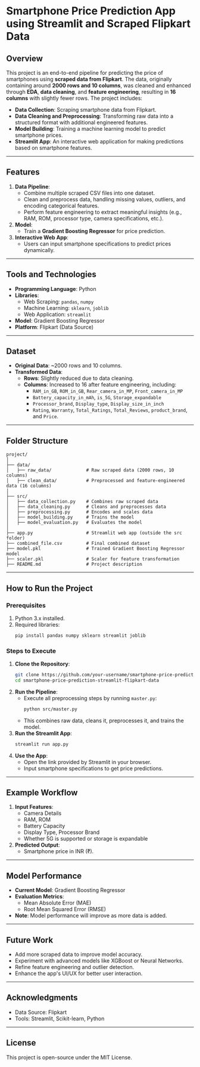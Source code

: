 # Smartphone Price Prediction App using Streamlit and Scraped Flipkart Data

## Overview
This project is an end-to-end pipeline for predicting the price of smartphones using **scraped data from Flipkart**. The data, originally containing around **2000 rows and 10 columns**, was cleaned and enhanced through **EDA**, **data cleaning**, and **feature engineering**, resulting in **16 columns** with slightly fewer rows. The project includes:
- **Data Collection**: Scraping smartphone data from Flipkart.
- **Data Cleaning and Preprocessing**: Transforming raw data into a structured format with additional engineered features.
- **Model Building**: Training a machine learning model to predict smartphone prices.
- **Streamlit App**: An interactive web application for making predictions based on smartphone features.

---

## Features
1. **Data Pipeline**:
   - Combine multiple scraped CSV files into one dataset.
   - Clean and preprocess data, handling missing values, outliers, and encoding categorical features.
   - Perform feature engineering to extract meaningful insights (e.g., RAM, ROM, processor type, camera specifications, etc.).
2. **Model**:
   - Train a **Gradient Boosting Regressor** for price prediction.
3. **Interactive Web App**:
   - Users can input smartphone specifications to predict prices dynamically.

---

## Tools and Technologies
- **Programming Language**: Python
- **Libraries**: 
  - Web Scraping: `pandas`, `numpy`
  - Machine Learning: `sklearn`, `joblib`
  - Web Application: `streamlit`
- **Model**: Gradient Boosting Regressor
- **Platform**: Flipkart (Data Source)

---

## Dataset
- **Original Data**: ~2000 rows and 10 columns.
- **Transformed Data**:
  - **Rows**: Slightly reduced due to data cleaning.
  - **Columns**: Increased to 16 after feature engineering, including:
    - `RAM_in_GB`, `ROM_in_GB`, `Rear_camera_in_MP`, `Front_camera_in_MP`
    - `Battery_capacity_in_mAh`, `is_5G`, `Storage_expandable`
    - `Processor_brand`, `Display_type`, `Display_size_in_inch`
    - `Rating`, `Warranty`, `Total_Ratings`, `Total_Reviews`, `product_brand`, and `Price`.

---

## Folder Structure
```
project/
│
├── data/
│   ├── raw_data/             # Raw scraped data (2000 rows, 10 columns)
│   ├── clean_data/           # Preprocessed and feature-engineered data (16 columns)
│
├── src/
│   ├── data_collection.py    # Combines raw scraped data
│   ├── data_cleaning.py      # Cleans and preprocesses data
│   ├── preprocessing.py      # Encodes and scales data
│   ├── model_building.py     # Trains the model
│   ├── model_evaluation.py   # Evaluates the model
│
├── app.py                    # Streamlit web app (outside the src folder)
├── combined_file.csv         # Final combined dataset
├── model.pkl                 # Trained Gradient Boosting Regressor model
├── scaler.pkl                # Scaler for feature transformation
├── README.md                 # Project description
```

---

## How to Run the Project

### Prerequisites
1. Python 3.x installed.
2. Required libraries:
   ```bash
   pip install pandas numpy sklearn streamlit joblib
   ```

### Steps to Execute
1. **Clone the Repository**:
   ```bash
   git clone https://github.com/your-username/smartphone-price-prediction-streamlit-flipkart-data.git
   cd smartphone-price-prediction-streamlit-flipkart-data
   ```
2. **Run the Pipeline**:
   - Execute all preprocessing steps by running `master.py`:
     ```bash
     python src/master.py
     ```
   - This combines raw data, cleans it, preprocesses it, and trains the model.
3. **Run the Streamlit App**:
   ```bash
   streamlit run app.py
   ```
4. **Use the App**:
   - Open the link provided by Streamlit in your browser.
   - Input smartphone specifications to get price predictions.

---

## Example Workflow
1. **Input Features**:
   - Camera Details
   - RAM, ROM
   - Battery Capacity
   - Display Type, Processor Brand
   - Whether 5G is supported or storage is expandable
2. **Predicted Output**:
   - Smartphone price in INR (₹).

---

## Model Performance
- **Current Model**: Gradient Boosting Regressor
- **Evaluation Metrics**:
  - Mean Absolute Error (MAE)
  - Root Mean Squared Error (RMSE)
- **Note**: Model performance will improve as more data is added.

---

## Future Work
- Add more scraped data to improve model accuracy.
- Experiment with advanced models like XGBoost or Neural Networks.
- Refine feature engineering and outlier detection.
- Enhance the app's UI/UX for better user interaction.

---

## Acknowledgments
- Data Source: Flipkart
- Tools: Streamlit, Scikit-learn, Python

---

## License
This project is open-source under the MIT License.
